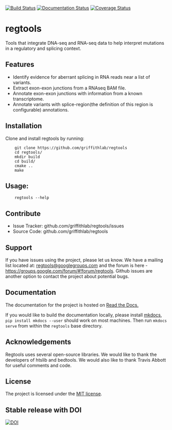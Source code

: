 [![Build Status](https://travis-ci.org/griffithlab/regtools.svg?branch=master)](https://travis-ci.org/griffithlab/regtools)
[![Documentation Status](https://readthedocs.org/projects/regtools/badge/?version=latest)](https://readthedocs.org/projects/regtools/?badge=latest)
[![Coverage Status](https://coveralls.io/repos/griffithlab/regtools/badge.svg?branch=master&service=github)](https://coveralls.io/github/griffithlab/regtools?branch=master)

# regtools

Tools that integrate DNA-seq and RNA-seq data to help interpret mutations
in a regulatory and splicing context.

## Features

- Identify evidence for aberrant splicing in RNA reads near a list of variants.
- Extract exon-exon junctions from a RNAseq BAM file.
- Annotate exon-exon junctions with information from a known transcriptome.
- Annotate variants with splice-region(the definition of this region is configurable) annotations.

## Installation

Clone and install regtools by running:
```
    git clone https://github.com/griffithlab/regtools
    cd regtools/
    mkdir build
    cd build/
    cmake ..
    make
```

## Usage:

```
    regtools --help
```

## Contribute

- Issue Tracker: github.com/griffithlab/regtools/issues
- Source Code: github.com/griffithlab/regtools

## Support

If you have issues using the project, please let us know.
We have a mailing list located at: regtools@googlegroups.com and the
forum is here - https://groups.google.com/forum/#!forum/regtools.
Github issues are another option to contact the project about
potential bugs.

## Documentation

The documentation for the project is hosted on
[Read the Docs.](https://regtools.readthedocs.org/en/latest/)

If you would like to build the documentation locally, please install
[mkdocs](http://www.mkdocs.org/), `pip install mkdocs --user` should
work on most machines. Then run `mkdocs serve` from within the `regtools`
base directory.

## Acknowledgements

Regtools uses several open-source libraries. We would like to thank the
developers of htslib and bedtools. We would also like to thank Travis Abbott for
useful comments and code.

## License

The project is licensed under the [MIT license](https://opensource.org/licenses/MIT).

## Stable release with DOI

[![DOI](https://zenodo.org/badge/35841695.svg)](https://zenodo.org/badge/latestdoi/35841695)


